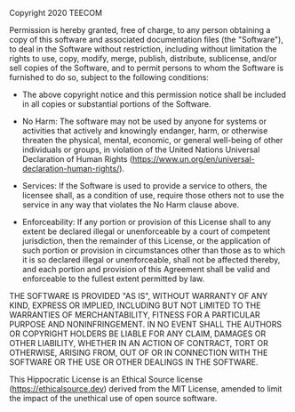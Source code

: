 Copyright 2020 TEECOM

Permission is hereby granted, free of charge, to any person obtaining a copy of
this software and associated documentation files (the "Software"), to deal in
the Software without restriction, including without limitation the rights to
use, copy, modify, merge, publish, distribute, sublicense, and/or sell copies of
the Software, and to permit persons to whom the Software is furnished to do so,
subject to the following conditions:

* The above copyright notice and this permission notice shall be included in all
  copies or substantial portions of the Software.

* No Harm: The software may not be used by anyone for systems or activities that
  actively and knowingly endanger, harm, or otherwise threaten the physical,
  mental, economic, or general well-being of other individuals or groups, in
  violation of the United Nations Universal Declaration of Human Rights
  (https://www.un.org/en/universal-declaration-human-rights/).

* Services: If the Software is used to provide a service to others, the licensee
  shall, as a condition of use, require those others not to use the service in
  any way that violates the No Harm clause above.

* Enforceability: If any portion or provision of this License shall to any
  extent be declared illegal or unenforceable by a court of competent
  jurisdiction, then the remainder of this License, or the application of such
  portion or provision in circumstances other than those as to which it is so
  declared illegal or unenforceable, shall not be affected thereby, and each
  portion and provision of this Agreement shall be valid and enforceable to the
  fullest extent permitted by law.

THE SOFTWARE IS PROVIDED "AS IS", WITHOUT WARRANTY OF ANY KIND, EXPRESS OR
IMPLIED, INCLUDING BUT NOT LIMITED TO THE WARRANTIES OF MERCHANTABILITY, FITNESS
FOR A PARTICULAR PURPOSE AND NONINFRINGEMENT. IN NO EVENT SHALL THE AUTHORS OR
COPYRIGHT HOLDERS BE LIABLE FOR ANY CLAIM, DAMAGES OR OTHER LIABILITY, WHETHER
IN AN ACTION OF CONTRACT, TORT OR OTHERWISE, ARISING FROM, OUT OF OR IN
CONNECTION WITH THE SOFTWARE OR THE USE OR OTHER DEALINGS IN THE SOFTWARE.

This Hippocratic License is an Ethical Source license
(https://ethicalsource.dev) derived from the MIT License, amended to limit the
impact of the unethical use of open source software.
